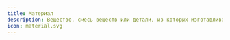 ```yaml
---
title: Материал
description: Вещество, смесь веществ или детали, из которых изготавливается что-либо или которые способствуют каким-либо действиям
icon: material.svg
---
```

